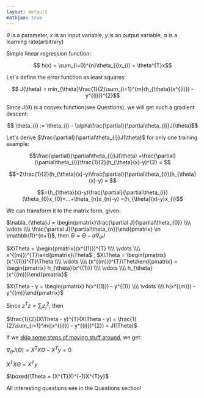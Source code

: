 ```yaml
---
layout: default
mathjax: true
---
```

$\theta$ is a parameter,
$x$ is an input variable,
$y$ is an output variable,
$\alpha$ is a learning rate(arbitrary)

Simple linear regression function: 

$$ h(x) = \sum_{i=0}^{n}\theta_{i}x_{i} = \theta^{T}x$$

Let's define the error function as least squares:

$$ J(\theta) = min_{\theta}\frac{1}{2}\sum_{i=1}^{m}(h_{\theta}(x^{(i)}) - y^{(i)})^{2}$$

Since $J(\theta)$ is a convex function(see Questions), we will get such a gradient descent:

$$ \theta_{i} := \theta_{i} - \alpha\frac{\partial}{\partial\theta_{i}}J(\theta)$$

Let's derive $\frac{\partial}{\partial\theta_{i}}J(\theta)$ for only one training example: 

$$\frac{\partial}{\partial\theta_{i}}J(\theta) =\frac{\partial}{\partial\theta_{i}}\frac{1}{2}(h_{\theta}(x)-y)^{2} = $$

$$=2\frac{1}{2}(h_{\theta}(x)-y)\frac{\partial}{\partial\theta_{i}}(h_{\theta}(x)-y) = $$

$$=(h_{\theta}(x)-y)\frac{\partial}{\partial\theta_{i}}(\theta_{0}x_{0}+...+\theta_{n}x_{n}-y) =(h_{\theta}(x)-y)x_{i}$$

We can transform it to the matrix form, given:

$\nabla_{\theta}J = \begin{pmatrix}\frac{\partial J}{\partial\theta_{0}} \\\\ \vdots \\\\ \frac{\partial J}{\partial\theta_{n}}\end{pmatrix} \in \mathbb{R}^{n+1}$, then $\Theta = \Theta - \alpha \nabla_{\theta}J$

$X\Theta = \begin{pmatrix}(x^{(1)})^{T} \\\\ \vdots \\\\ x^{(m)})^{T}\end{pmatrix}\Theta$ , 
$X\Theta = \begin{pmatrix}(x^{(1)})^{T}\Theta \\\\ \vdots \\\\ (x^{(m)})^{T}\Theta\end{pmatrix} = \begin{pmatrix} h_{\theta}(x^{(1)}) \\\\ \vdots \\\\ h_{\theta}(x^{(m)})\end{pmatrix}$

$X\Theta - y = \begin{pmatrix} h(x^{(1)}) - y^{(1)} \\\\ \vdots \\\\ h(x^{(m)}) - y^{(m)}\end{pmatrix}$

Since $z^{T}z = \sum_{i}z_{i}^{2}$, then

$\frac{1}{2}(X\Theta - y)^{T}(X\Theta - y) = \frac{1}{2}\sum_{i=1}^m((x^{(i)}) - y^{(i)})^{2}) = J(\Theta)$

If we [skip some steps of moving stuff around](http://cs229.stanford.edu/notes/cs229-notes1.pdf), we get:

$\nabla_{\theta} J(\Theta) = X^{T}X\Theta - X^{T}y = 0$

$X^{T}X\Theta = X^{T}y$

$\boxed{\Theta = (X^{T}X)^{-1}X^{T}y}$

All interesting questions see in the Questions section!
